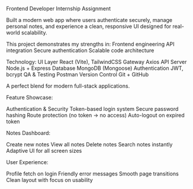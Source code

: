 Frontend Developer Internship Assignment

Built a modern web app where users authenticate securely, manage personal notes, and experience a clean, responsive UI designed for real-world scalability.

This project demonstrates my strengths in:
 Frontend engineering
 API integration
 Secure authentication
 Scalable code architecture

Technology: 
UI Layer	React (Vite), TailwindCSS
Gateway	Axios
API Server	Node.js + Express
Database	MongoDB (Mongoose)
Authentication	JWT, bcrypt
QA & Testing	Postman
Version Control	Git + GitHub

A perfect blend for modern full-stack applications. 

Feature Showcase: 

Authentication & Security
Token-based login system
Secure password hashing
Route protection (no token → no access)
Auto-logout on expired token

Notes Dashboard:

Create new notes 
View all notes
Delete notes
Search notes instantly
Adaptive UI for all screen sizes 

User Experience: 


Profile fetch on login
Friendly error messages
Smooth page transitions
Clean layout with focus on usability



